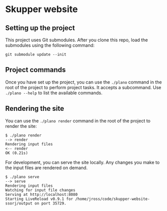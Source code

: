 # Skupper website

## Setting up the project

This project uses Git submodules.  After you clone this repo, load the
submodules using the following command:

```shell
git submodule update --init
```

## Project commands

Once you have set up the project, you can use the `./plano` command in
the root of the project to perform project tasks.  It accepts a
subcommand.  Use `./plano --help` to list the available commands.

## Rendering the site

You can use the `./plano render` command in the root of the project to
render the site:

```console
$ ./plano render
--> render
Rendering input files
<-- render
OK (0.21s)
```

For development, you can serve the site locally.  Any changes you make
to the input files are rendered on demand.

```console
$ ./plano serve
--> serve
Rendering input files
Watching for input file changes
Serving at http://localhost:8080
Starting LiveReload v0.9.1 for /home/jross/code/skupper-website-ssorj/output on port 35729.
```

<!-- ## Generating the docs -->

<!-- The docs source is in a distinct repo, skupper-docs -->
<!-- It gets imported here and installed  -->
<!-- You must have antora installed -->
